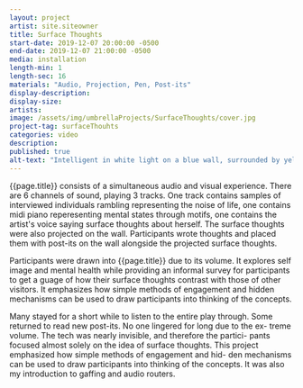 ```yaml
---
layout: project
artist: site.siteowner
title: Surface Thoughts
start-date: 2019-12-07 20:00:00 -0500
end-date: 2019-12-07 21:00:00 -0500
media: installation
length-min: 1
length-sec: 16
materials: "Audio, Projection, Pen, Post-its"
display-description:
display-size:
artists:
image: /assets/img/umbrellaProjects/SurfaceThoughts/cover.jpg
project-tag: surfaceThouhts
categories: video
description:
published: true
alt-text: "Intelligent in white light on a blue wall, surrounded by yellow post-its."
---
```

 {{page.title}} consists of a simultaneous audio and visual experience.
 There are 6 channels of sound, playing 3 tracks.
 One track contains samples of interviewed individuals rambling representing the noise of life, one contains midi piano reperesenting mental states through motifs, one contains the artist's voice saying surface thoughts about herself.
 The surface thoughts were also projected on the wall.
 Participants wrote thoughts and placed them with post-its on the wall alongside the projected surface thoughts.    

Participants were drawn into {{page.title}} due to its volume.
It explores self image and mental health while providing an informal survey
for participants to get a guage of how their surface thoughts contrast with those of other visitors. 
It emphasizes how simple methods of engagement and hidden
mechanisms can be used to draw participants into thinking of the
concepts.











Many stayed for a short while to listen to the entire play through. Some returned to read new
post-its.  No one lingered for long due to the ex- treme volume.  The tech was nearly invisible,
and therefore the partici- pants focused almost solely on the idea of surface thoughts.
This project emphasized how simple methods of engagement and hid- den mechanisms can be used to
draw participants into thinking of the concepts. It was also my introduction to gaffing and audio
routers.

